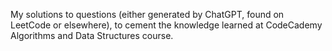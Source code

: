 My solutions to questions (either generated by ChatGPT, found on LeetCode or elsewhere), to cement the knowledge learned at CodeCademy Algorithms and Data Structures course.
